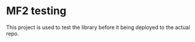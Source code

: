 # MF2 testing

This project is used to test the library before it being deployed to the actual
repo.
